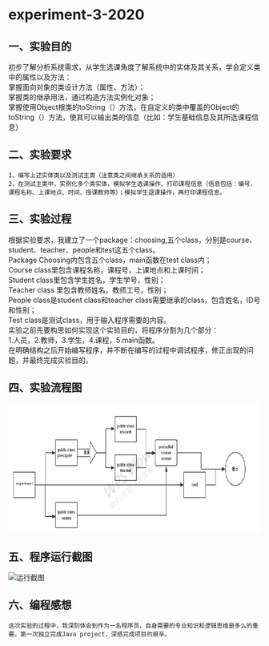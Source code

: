 # experiment-3-2020  
## 一、实验目的  
初步了解分析系统需求，从学生选课角度了解系统中的实体及其关系，学会定义类中的属性以及方法：  
掌握面向对象的类设计方法（属性、方法）；  
掌握类的继承用法，通过构造方法实例化对象；  
掌握使用Object根类的toString（）方法，在自定义的类中覆盖的Object的toString（）方法，使其可以输出类的信息（比如：学生基础信息及其所选课程信息）  
## 二、实验要求  
  
    1、编写上述实体类以及测试主类（注意类之间继承关系的适用）  
    2、在测试主类中，实例化多个类实体，模拟学生选课操作、打印课程信息（信息包括：编号，课程名称、上课地点、时间、授课教师等）；模拟学生退课操作，再打印课程信息。  
## 三、实验过程  
根据实验要求，我建立了一个package：choosing,五个class，分别是course、student、teacher、people和test这五个class。  
Package Choosing内包含五个class，main函数在test class内；  
Course class里包含课程名称，课程号，上课地点和上课时间；  
Student class里包含学生姓名，学生学号，性别；  
Teacher class 里包含教师姓名，教师工号，性别；  
People class是student class和teacher class需要继承的class，包含姓名，ID号和性别；  
Test class是测试class，用于输入程序需要的内容。  
实验之前先要构思如何实现这个实验目的，将程序分割为几个部分：  
1.人员，2.教师，3.学生，4.课程，5.main函数。  
在明确结构之后开始编写程序，并不断在编写的过程中调试程序，修正出现的问题，并最终完成实验目的。  
## 四、实验流程图  
![流程图](https://github.com/FanJiahang/experiment-3-2020/blob/main/java_experiment_3(2).png)  
##  五、程序运行截图  
![运行截图]()  

## 六、编程感想  
    这次实验的过程中，我深刻体会到作为一名程序员，自身需要的专业知识和逻辑思维是多么的重要。第一次独立完成Java project，深感完成项目的艰辛。  
